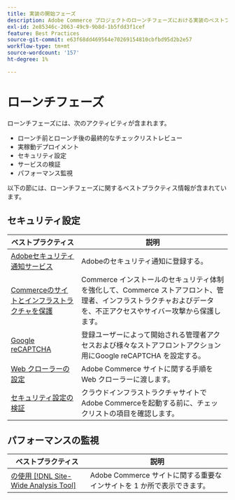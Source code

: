 ```yaml
---
title: 実装の開始フェーズ
description: Adobe Commerce プロジェクトのローンチフェーズにおける実装のベストプラクティスについて説明します。
exl-id: 2e85346c-2063-49c9-9b8d-1b5fdd3f1cef
feature: Best Practices
source-git-commit: e63f68dd469564e70269154810cbfbd95d2b2e57
workflow-type: tm+mt
source-wordcount: '157'
ht-degree: 1%

---
```


# ローンチフェーズ

ローンチフェーズには、次のアクティビティが含まれます。

- ローンチ前とローンチ後の最終的なチェックリストレビュー
- 実稼動デプロイメント
- セキュリティ設定
- サービスの検証
- パフォーマンス監視

以下の節には、ローンチフェーズに関するベストプラクティス情報が含まれています。

## セキュリティ設定

| ベストプラクティス | 説明 |
|------------------------------------------------------------------------------------------------------------------------------------|--------------------------------------------------------------------------------------------------------------------------------------------------------------------------|
| [Adobeセキュリティ通知サービス](https://www.adobe.com/subscription/adbeSecurityNotifications.html) | Adobeのセキュリティ通知に登録する。 |
| [Commerceのサイトとインフラストラクチャを保護](security-best-practices.md) | Commerce インストールのセキュリティ体制を強化して、Commerce ストアフロント、管理者、インフラストラクチャおよびデータを、不正アクセスやサイバー攻撃から保護します。 |
| [Google reCAPTCHA](https://experienceleague.adobe.com/docs/commerce-admin/systems/security/captcha/security-google-recaptcha.html) | 登録ユーザーによって開始される管理者アクセスおよび様々なストアフロントアクション用にGoogle reCAPTCHA を設定する。 |
| [Web クローラーの設定](robots-txt.md) | Adobe Commerce サイトに関する手順を Web クローラーに渡します。 |
| [セキュリティ設定の検証](https://experienceleague.adobe.com/docs/commerce-cloud-service/user-guide/launch/checklist.html) | クラウドインフラストラクチャサイトでAdobe Commerceを起動する前に、チェックリストの項目を確認します。 |

## パフォーマンスの監視

| ベストプラクティス | 説明 |
|------------------------------------------------------------------------------------------------------------------------------------------------|----------------------------------------------------------------------|
| [の使用 [!DNL Site-Wide Analysis Tool]](../../../tools/site-wide-analysis-tool/intro.md#integrations-with-other-adobe-commerce-support-tools) | Adobe Commerce サイトに関する重要なインサイトを 1 か所で表示できます。 |
